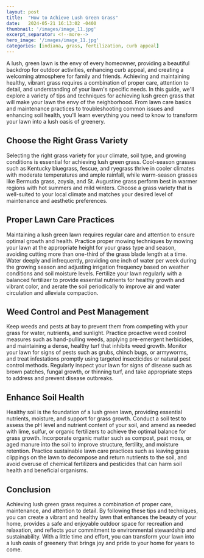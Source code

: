 ```yaml
---
layout: post
title:  "How to Achieve Lush Green Grass"
date:   2024-05-21 16:13:02 -0400
thumbnail: '/images/image_11.jpg'
excerpt_separator: <!--more-->
hero_image: '/images/image_11.jpg'
categories: [indiana, grass, fertilization, curb appeal]
---
```

A lush, green lawn is the envy of every homeowner, providing a beautiful backdrop for outdoor activities, enhancing curb appeal, and creating a welcoming atmosphere for family and friends. <!--more-->Achieving and maintaining healthy, vibrant grass requires a combination of proper care, attention to detail, and understanding of your lawn's specific needs. In this guide, we'll explore a variety of tips and techniques for achieving lush green grass that will make your lawn the envy of the neighborhood. From lawn care basics and maintenance practices to troubleshooting common issues and enhancing soil health, you'll learn everything you need to know to transform your lawn into a lush oasis of greenery.

## Choose the Right Grass Variety
Selecting the right grass variety for your climate, soil type, and growing conditions is essential for achieving lush green grass. Cool-season grasses such as Kentucky bluegrass, fescue, and ryegrass thrive in cooler climates with moderate temperatures and ample rainfall, while warm-season grasses like Bermuda grass, zoysia, and St. Augustine grass perform best in warmer regions with hot summers and mild winters. Choose a grass variety that is well-suited to your local climate and matches your desired level of maintenance and aesthetic preferences.

## Proper Lawn Care Practices
Maintaining a lush green lawn requires regular care and attention to ensure optimal growth and health. Practice proper mowing techniques by mowing your lawn at the appropriate height for your grass type and season, avoiding cutting more than one-third of the grass blade length at a time. Water deeply and infrequently, providing one inch of water per week during the growing season and adjusting irrigation frequency based on weather conditions and soil moisture levels. Fertilize your lawn regularly with a balanced fertilizer to provide essential nutrients for healthy growth and vibrant color, and aerate the soil periodically to improve air and water circulation and alleviate compaction.

## Weed Control and Pest Management
Keep weeds and pests at bay to prevent them from competing with your grass for water, nutrients, and sunlight. Practice proactive weed control measures such as hand-pulling weeds, applying pre-emergent herbicides, and maintaining a dense, healthy turf that inhibits weed growth. Monitor your lawn for signs of pests such as grubs, chinch bugs, or armyworms, and treat infestations promptly using targeted insecticides or natural pest control methods. Regularly inspect your lawn for signs of disease such as brown patches, fungal growth, or thinning turf, and take appropriate steps to address and prevent disease outbreaks.

## Enhance Soil Health
Healthy soil is the foundation of a lush green lawn, providing essential nutrients, moisture, and support for grass growth. Conduct a soil test to assess the pH level and nutrient content of your soil, and amend as needed with lime, sulfur, or organic fertilizers to achieve the optimal balance for grass growth. Incorporate organic matter such as compost, peat moss, or aged manure into the soil to improve structure, fertility, and moisture retention. Practice sustainable lawn care practices such as leaving grass clippings on the lawn to decompose and return nutrients to the soil, and avoid overuse of chemical fertilizers and pesticides that can harm soil health and beneficial organisms.

## Conclusion
Achieving lush green grass requires a combination of proper care, maintenance, and attention to detail. By following these tips and techniques, you can create a vibrant and healthy lawn that enhances the beauty of your home, provides a safe and enjoyable outdoor space for recreation and relaxation, and reflects your commitment to environmental stewardship and sustainability. With a little time and effort, you can transform your lawn into a lush oasis of greenery that brings joy and pride to your home for years to come.
